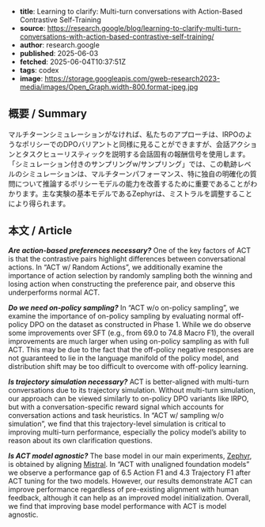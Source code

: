 <!-- metadata -->
- **title**: Learning to clarify: Multi-turn conversations with Action-Based Contrastive Self-Training
- **source**: https://research.google/blog/learning-to-clarify-multi-turn-conversations-with-action-based-contrastive-self-training/
- **author**: research.google
- **published**: 2025-06-03
- **fetched**: 2025-06-04T10:37:51Z
- **tags**: codex
- **image**: https://storage.googleapis.com/gweb-research2023-media/images/Open_Graph.width-800.format-jpeg.jpg

## 概要 / Summary
マルチターンシミュレーションがなければ、私たちのアプローチは、IRPOのようなポリシーでのDPOバリアントと同様に見ることができますが、会話アクションとタスクヒューリスティックを説明する会話固有の報酬信号を使用します。「シミュレーション付きのサンプリングw/サンプリング」では、この軌跡レベルのシミュレーションは、マルチターンパフォーマンス、特に独自の明確化の質問について推論するポリシーモデルの能力を改善するために重要であることがわかります。主な実験の基本モデルであるZephyrは、ミストラルを調整することにより得られます。

## 本文 / Article
***Are action-based preferences necessary?*** One of the key factors of ACT is that the contrastive pairs highlight differences between conversational actions. In “ACT w/ Random Actions”, we additionally examine the importance of action selection by randomly sampling both the winning and losing action when constructing the preference pair, and observe this underperforms normal ACT.

***Do we need on-policy sampling?*** In “ACT w/o on-policy sampling”, we examine the importance of on-policy sampling by evaluating normal off-policy DPO on the dataset as constructed in Phase 1. While we do observe some improvements over SFT (e.g., from 69.0 to 74.8 Macro F1), the overall improvements are much larger when using on-policy sampling as with full ACT. This may be due to the fact that the off-policy negative responses are not guaranteed to lie in the language manifold of the policy model, and distribution shift may be too difficult to overcome with off-policy learning.

***Is trajectory simulation necessary?*** ACT is better-aligned with multi-turn conversations due to its trajectory simulation. Without multi-turn simulation, our approach can be viewed similarly to on-policy DPO variants like IRPO, but with a conversation-specific reward signal which accounts for conversation actions and task heuristics. In “ACT w/ sampling w/o simulation”, we find that this trajectory-level simulation is critical to improving multi-turn performance, especially the policy model’s ability to reason about its own clarification questions.

***Is ACT model agnostic?*** The base model in our main experiments, [Zephyr](https://huggingface.co/HuggingFaceH4/zephyr-7b-beta), is obtained by aligning [Mistral](https://mistral.ai/news/announcing-mistral-7b). In “ACT with unaligned foundation models” we observe a performance gap of 6.5 Action F1 and 4.3 Trajectory F1 after ACT tuning for the two models. However, our results demonstrate ACT can improve performance regardless of pre-existing alignment with human feedback, although it can help as an improved model initialization. Overall, we find that improving base model performance with ACT is model agnostic.
